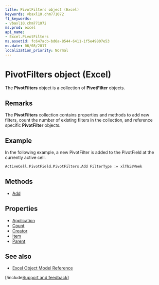 ```yaml
---
title: PivotFilters object (Excel)
keywords: vbaxl10.chm771072
f1_keywords:
- vbaxl10.chm771072
ms.prod: excel
api_name:
- Excel.PivotFilters
ms.assetid: fc647acb-bd6a-8544-6411-1f5e49807e53
ms.date: 06/08/2017
localization_priority: Normal
---
```



# PivotFilters object (Excel)

The  **PivotFilters** object is a collection of **PivotFilter** objects.


## Remarks

The  **PivotFilters** collection contains properties and methods to add new filters, count the number of existing filters in the collection, and reference specific **PivotFilter** objects.


## Example

In the following example, a new PivotFilter is added to the PivotField at the currently active cell.


```vb
ActiveCell.PivotField.PivotFilters.Add FilterType := xlThisWeek
```


## Methods

- [Add](Excel.PivotFilters.Add.md)

## Properties

- [Application](Excel.pivotFilters.Application.md)
- [Count](Excel.pivotFilters.Count.md)
- [Creator](Excel.pivotFilters.Creator.md)
- [Item](Excel.pivotFilters.Item.md)
- [Parent](Excel.pivotFilters.Parent.md)


## See also

- [Excel Object Model Reference](overview/Excel/object-model.md)

[!include[Support and feedback](~/includes/feedback-boilerplate.md)]